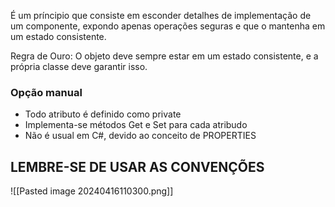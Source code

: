 É um príncipio que consiste em esconder detalhes de implementação de um componente, expondo apenas operações seguras e que o mantenha em um estado consistente.

Regra de Ouro: O objeto deve sempre estar em um estado consistente, e a própria classe deve garantir isso.

### Opção manual
- Todo atributo é definido como private
- Implementa-se métodos Get e Set para cada atribudo
- Não é usual em C#, devido ao conceito de PROPERTIES

## **LEMBRE-SE DE USAR AS CONVENÇÕES**
![[Pasted image 20240416110300.png]]

